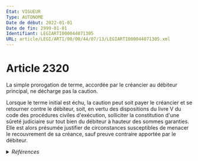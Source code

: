 ```yaml
---
État: VIGUEUR
Type: AUTONOME
Date de début: 2022-01-01
Date de fin: 2999-01-01
Identifiant: LEGIARTI000044071305
URL: article/LEGI/ARTI/00/00/44/07/13/LEGIARTI000044071305.xml
---
```


<h1>Article 2320</h1>

La simple prorogation de terme, accordée par le créancier au débiteur principal,
ne décharge pas la caution.<br />

Lorsque le terme initial est échu, la caution peut soit payer le créancier et se
retourner contre le débiteur, soit, en vertu des dispositions du livre V du code
des procédures civiles d'exécution, solliciter la constitution d'une sûreté
judiciaire sur tout bien du débiteur à hauteur des sommes garanties. Elle est
alors présumée justifier de circonstances susceptibles de menacer le
recouvrement de sa créance, sauf preuve contraire apportée par le débiteur.


<details>
  <summary><em>Références</em></summary>

  <h2>Articles faisant référence à l'article</h2>
  
  <ul>
    <li>
      <a href="https://legal.tricoteuses.fr//redirection/LEGIARTI000044045506?vers=git&vers=legifrance">Ordonnance n° 2021-1192 du 15 septembre 2021 portant réforme du droit des sûretés - article 5 ENTIEREMENT_MODIF</a> MODIFIE source
    </li>
  </ul>
  
  <h2>Références faites par l'article</h2>
  
  <ul>
    <li>
      2021-09-15 MODIFIE cible <a href="https://legal.tricoteuses.fr//redirection/LEGIARTI000044045506?vers=git&vers=legifrance">Ordonnance n° 2021-1192 du 15 septembre 2021 portant réforme du droit des sûretés - article 5 ENTIEREMENT_MODIF</a>
    </li>
    <li>
      2021-12-29 CITATION cible <a href="https://legal.tricoteuses.fr//redirection/LEGITEXT000044858910?vers=git&vers=legifrance">Décret n° 2021-1888 du 29 décembre 2021 pris en application de l'ordonnance n° 2021-1192 du 15 septembre 2021 portant réforme du droit des sûretés VIGUEUR</a>
    </li>
    <li>
      2021-12-29 CITATION cible <a href="https://legal.tricoteuses.fr//redirection/LEGIARTI000044858955?vers=git&vers=legifrance">Décret n° 2021-1888 du 29 décembre 2021 pris en application de l'ordonnance n° 2021-1192 du 15 septembre 2021 portant réforme du droit des sûretés - article 4 ENTIEREMENT_MODIF</a>
    </li>
    <li>
      2999-01-01 CONCORDANCE source <a href="https://legal.tricoteuses.fr//redirection/LEGIARTI000006445606?vers=git&vers=legifrance">Code civil - article 2043 AUTONOME TRANSFERE, en vigueur du 1804-03-21 au 2006-03-24</a>
    </li>
    <li>
      2999-01-01 CONCORDE cible <a href="https://legal.tricoteuses.fr//redirection/LEGIARTI000006445606?vers=git&vers=legifrance">Code civil - article 2043 AUTONOME TRANSFERE, en vigueur du 1804-03-21 au 2006-03-24</a>
    </li>
    <li>
      2999-01-01 CONCORDE source <a href="https://legal.tricoteuses.fr//redirection/LEGIARTI000006450835?vers=git&vers=legifrance">Code civil - article 2526 AUTONOME VIGUEUR, en vigueur depuis le 2006-03-24</a>
    </li>
    <li>
      2999-01-01 CONCORDANCE cible <a href="https://legal.tricoteuses.fr//redirection/LEGIARTI000006450835?vers=git&vers=legifrance">Code civil - article 2526 AUTONOME VIGUEUR, en vigueur depuis le 2006-03-24</a>
    </li>
    <li>
      2999-01-01 CITATION cible <a href="https://legal.tricoteuses.fr//redirection/LEGIARTI000044929356?vers=git&vers=legifrance">Code des procédures civiles d'exécution - article R511-7 AUTONOME VIGUEUR, en vigueur depuis le 2022-01-01</a>
    </li>
    <li>
      CODIFICATION source Loi 1804-02-14
    </li>
  </ul>
</details>

